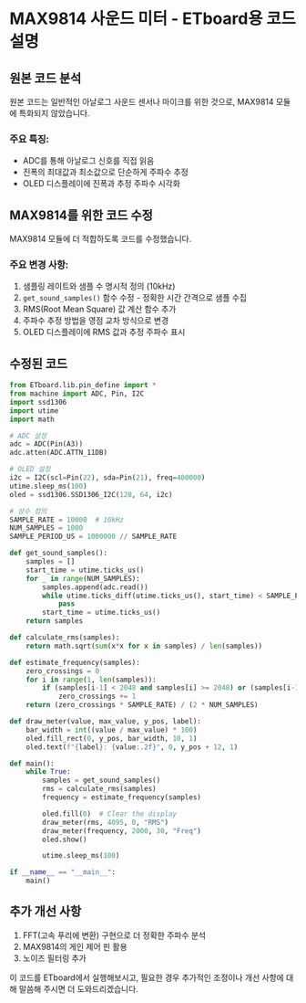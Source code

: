 # MAX9814 사운드 미터 - ETboard용 코드 설명

## 원본 코드 분석

원본 코드는 일반적인 아날로그 사운드 센서나 마이크를 위한 것으로, MAX9814 모듈에 특화되지 않았습니다.

### 주요 특징:
- ADC를 통해 아날로그 신호를 직접 읽음
- 진폭의 최대값과 최소값으로 단순하게 주파수 추정
- OLED 디스플레이에 진폭과 추정 주파수 시각화

## MAX9814를 위한 코드 수정

MAX9814 모듈에 더 적합하도록 코드를 수정했습니다.

### 주요 변경 사항:
1. 샘플링 레이트와 샘플 수 명시적 정의 (10kHz)
2. `get_sound_samples()` 함수 수정 - 정확한 시간 간격으로 샘플 수집
3. RMS(Root Mean Square) 값 계산 함수 추가
4. 주파수 추정 방법을 영점 교차 방식으로 변경
5. OLED 디스플레이에 RMS 값과 추정 주파수 표시

## 수정된 코드

```python
from ETboard.lib.pin_define import *
from machine import ADC, Pin, I2C
import ssd1306
import utime
import math

# ADC 설정
adc = ADC(Pin(A3))
adc.atten(ADC.ATTN_11DB)

# OLED 설정
i2c = I2C(scl=Pin(22), sda=Pin(21), freq=400000)
utime.sleep_ms(100)
oled = ssd1306.SSD1306_I2C(128, 64, i2c)

# 상수 정의
SAMPLE_RATE = 10000  # 10kHz
NUM_SAMPLES = 1000
SAMPLE_PERIOD_US = 1000000 // SAMPLE_RATE

def get_sound_samples():
    samples = []
    start_time = utime.ticks_us()
    for _ in range(NUM_SAMPLES):
        samples.append(adc.read())
        while utime.ticks_diff(utime.ticks_us(), start_time) < SAMPLE_PERIOD_US:
            pass
        start_time = utime.ticks_us()
    return samples

def calculate_rms(samples):
    return math.sqrt(sum(x*x for x in samples) / len(samples))

def estimate_frequency(samples):
    zero_crossings = 0
    for i in range(1, len(samples)):
        if (samples[i-1] < 2048 and samples[i] >= 2048) or (samples[i-1] >= 2048 and samples[i] < 2048):
            zero_crossings += 1
    return (zero_crossings * SAMPLE_RATE) / (2 * NUM_SAMPLES)

def draw_meter(value, max_value, y_pos, label):
    bar_width = int((value / max_value) * 100)
    oled.fill_rect(0, y_pos, bar_width, 10, 1)
    oled.text(f"{label}: {value:.2f}", 0, y_pos + 12, 1)

def main():
    while True:
        samples = get_sound_samples()
        rms = calculate_rms(samples)
        frequency = estimate_frequency(samples)

        oled.fill(0)  # Clear the display
        draw_meter(rms, 4095, 0, "RMS")
        draw_meter(frequency, 2000, 30, "Freq")
        oled.show()

        utime.sleep_ms(100)

if __name__ == "__main__":
    main()
```

## 추가 개선 사항

1. FFT(고속 푸리에 변환) 구현으로 더 정확한 주파수 분석
2. MAX9814의 게인 제어 핀 활용
3. 노이즈 필터링 추가

이 코드를 ETboard에서 실행해보시고, 필요한 경우 추가적인 조정이나 개선 사항에 대해 말씀해 주시면 더 도와드리겠습니다.

